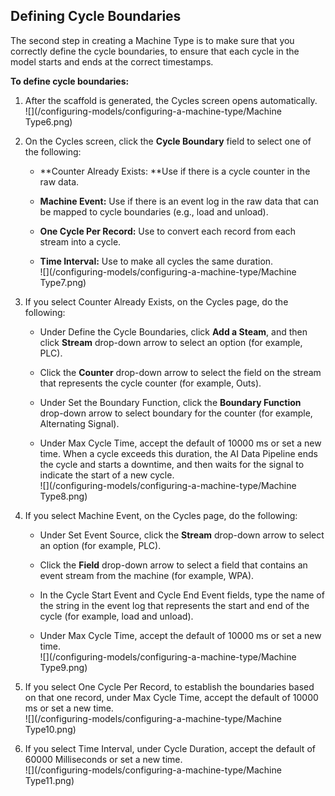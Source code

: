 ## Defining Cycle Boundaries

The second step in creating a Machine Type is to make sure that you correctly define the cycle boundaries, to ensure that each cycle in the model starts and ends at the correct timestamps.

**To define cycle boundaries:**

1. After the scaffold is generated, the Cycles screen opens automatically.  
   ![](/configuring-models/configuring-a-machine-type/Machine Type6.png)

2. On the Cycles screen, click the **Cycle Boundary** field to select one of the following:

   * **Counter Already Exists: **Use if there is a cycle counter in the raw data.

   * **Machine Event:** Use if there is an event log in the raw data that can be mapped to cycle boundaries \(e.g., load and unload\).

   * **One Cycle Per Record:** Use to convert each record from each stream into a cycle.

   * **Time Interval:** Use to make all cycles the same duration.  
     ![](/configuring-models/configuring-a-machine-type/Machine Type7.png)

3. If you select Counter Already Exists, on the Cycles page, do the following:

   * Under Define the Cycle Boundaries, click **Add a Steam**, and then click **Stream** drop-down arrow to select an option \(for example, PLC\).

   * Click the **Counter** drop-down arrow to select the field on the stream that represents the cycle counter \(for example, Outs\).

   * Under Set the Boundary Function, click the **Boundary Function** drop-down arrow to select boundary for the counter \(for example, Alternating Signal\).

   * Under Max Cycle Time, accept the default of 10000 ms or set a new time. When a cycle exceeds this duration, the AI Data Pipeline ends the cycle and starts a downtime, and then waits for the signal to indicate the start of a new cycle.  
     ![](/configuring-models/configuring-a-machine-type/Machine Type8.png)

4. If you select Machine Event, on the Cycles page, do the following:

   * Under Set Event Source, click the **Stream** drop-down arrow to select an option \(for example, PLC\).

   * Click the **Field** drop-down arrow to select a field that contains an event stream from the machine \(for example, WPA\).

   * In the Cycle Start Event and Cycle End Event fields, type the name of the string in the event log that represents the start and end of the cycle \(for example, load and unload\).

   * Under Max Cycle Time, accept the default of 10000 ms or set a new time.  
     ![](/configuring-models/configuring-a-machine-type/Machine Type9.png)

5. If you select One Cycle Per Record, to establish the boundaries based on that one record, under Max Cycle Time, accept the default of 10000 ms or set a new time.  
   ![](/configuring-models/configuring-a-machine-type/Machine Type10.png)

6. If you select Time Interval, under Cycle Duration, accept the default of 60000 Milliseconds or set a new time.  
   ![](/configuring-models/configuring-a-machine-type/Machine Type11.png)  



